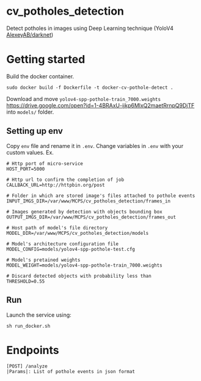 # cv_potholes_detection
Detect potholes in images using Deep Learning technique (YoloV4 [AlexeyAB/darknet](https://github.com/AlexeyAB/darknet))

# Getting started
Build the docker container.
```
sudo docker build -f Dockerfile -t docker-cv-pothole-detect .
```
Download and move `yolov4-spp-pothole-train_7000.weights` https://drive.google.com/open?id=1-4BRAxU-ijkp6MlxQ2maetRrnpQ9DjTF into `models/` folder.

## Setting up env
Copy `env` file and rename it in `.env`.
Change variables in `.env` with your custom values.
Ex.
```
# Http port of micro-service
HOST_PORT=5000

# Http url to confirm the completion of job
CALLBACK_URL=http://httpbin.org/post

# Folder in which are stored image's files attached to pothole events
INPUT_IMGS_DIR=/var/www/MCPS/cv_potholes_detection/frames_in

# Images generated by detection with objects bounding box
OUTPUT_IMGS_DIR=/var/www/MCPS/cv_potholes_detection/frames_out

# Host path of model's file directory
MODEL_DIR=/var/www/MCPS/cv_potholes_detection/models

# Model's architecture configuration file
MODEL_CONFIG=models/yolov4-spp-pothole-test.cfg

# Model's pretained weights
MODEL_WEIGHT=models/yolov4-spp-pothole-train_7000.weights

# Discard detected objects with probability less than 
THRESHOLD=0.55
```
## Run
Launch the service using:
```
sh run_docker.sh
```

# Endpoints
```
[POST] /analyze
|Params|: List of pothole events in json format
```





